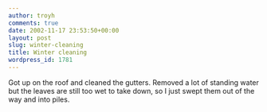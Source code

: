 ```yaml
---
author: troyh
comments: true
date: 2002-11-17 23:53:50+00:00
layout: post
slug: winter-cleaning
title: Winter cleaning
wordpress_id: 1781
---
```


Got up on the roof and cleaned the gutters. Removed a lot of standing water but the leaves are still too wet to take down, so I just swept them out of the way and into piles.
